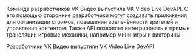 <!--2025-03-25 14:01:18-->
<div class="yb">
  <div class="rss smaller1 habr"><p>Команда разработчиков VK Видео выпустила VK Video Live DevAPI. С его помощью сторонние разработчики могут создавать приложения для организации стримов, повышения вовлечённости зрителей и управления контентом. Также API позволяет интегрировать в прямые трансляции игровые механики, например мини-игры и викторины.</p><p></p> <a... <br><a class="light" href="https://habr.com/ru/news/894268/?utm_source=habrahabr&utm_medium=rss&utm_campaign=894268">Разработчики VK Видео выпустили VK Video Live DevAPI</a></div>
</div>
